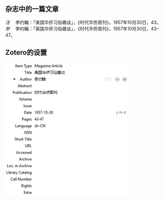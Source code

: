## 杂志中的一篇文章
*注* 　李约翰：「美国华侨习俗趣谈」，《时代华侨周刊》，1957年10月30日，43。   
*参* 　李约翰：「美国华侨习俗趣谈」，《时代华侨周刊》，1957年10月30日，43–47。

## Zotero的设置
![杂志中的一篇文章](images/MagazineArticleChinese.PNG)
